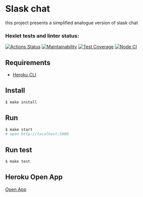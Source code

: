 # Slask chat

this project presents a simplified analogue version of slask chat

### Hexlet tests and linter status:
[![Actions Status](https://github.com/Alatr/frontend-project-lvl4/workflows/hexlet-check/badge.svg)](https://github.com/Alatr/frontend-project-lvl4/actions)
[![Maintainability](https://api.codeclimate.com/v1/badges/d945e41dc1b4aff99bd9/maintainability)](https://codeclimate.com/github/Alatr/frontend-project-lvl4/maintainability)
[![Test Coverage](https://api.codeclimate.com/v1/badges/d945e41dc1b4aff99bd9/test_coverage)](https://codeclimate.com/github/Alatr/frontend-project-lvl4/test_coverage)
[![Node CI](https://github.com/Alatr/frontend-project-lvl4/actions/workflows/nodejs.yml/badge.svg)](https://github.com/Alatr/frontend-project-lvl4/actions/workflows/nodejs.yml)


## Requirements

* [Heroku CLI](https://devcenter.heroku.com/articles/heroku-cli)

## Install

```sh
$ make install
```

## Run

```sh
$ make start
# open http://localhost:5000
```
## Run test

```sh
$ make test
```
## Heroku Open App

[Open App](https://frontend-project-slack-chat.herokuapp.com/)
